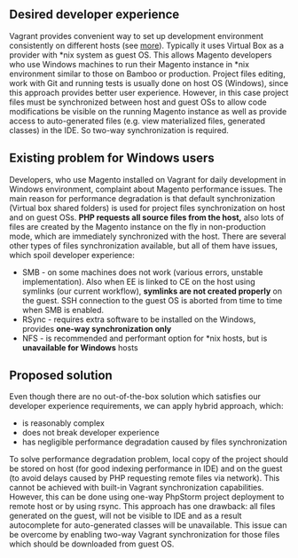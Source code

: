 Desired developer experience
----------------------------

Vagrant provides convenient way to set up development environment consistently on different hosts (see [more](https://docs.vagrantup.com/v2/why-vagrant/)). Typically it uses Virtual Box as a provider with \*nix system as guest OS.
This allows Magento developers who use Windows machines to run their Magento instance in \*nix environment similar to those on Bamboo or production.
Project files editing, work with Git and running tests is usually done on host OS (Windows), since this approach provides better user experience. However, in this case project files must be synchronized between host and guest OSs to allow code modifications be visible on the running Magento instance as well as provide access to auto-generated files (e.g. view materialized files, generated classes) in the IDE. So two-way synchronization is required.

Existing problem for Windows users
----------------------------------

Developers, who use Magento installed on Vagrant for daily development in Windows environment, complaint about Magento performance issues.
The main reason for performance degradation is that default synchronization (Virtual box shared folders) is used for project files synchronization on host and on guest OSs. **PHP requests all source files from the host,** also lots of files are created by the Magento instance on the fly in non-production mode, which are immediately synchronized with the host.
There are several other types of files synchronization available, but all of them have issues, which spoil developer experience:

 - SMB - on some machines does not work (various errors, unstable
   implementation). Also when EE is linked to CE on the host using
   symlinks (our current workflow), **symlinks are not created properly** on
   the guest. SSH connection to the guest OS is aborted from time to
   time when SMB is enabled. 
 - RSync - requires extra software to be installed on the Windows,
   provides **one-way synchronization only**
 - NFS - is recommended and performant option for \*nix hosts, but is
   **unavailable for Windows** hosts
   
Proposed solution
-----------------

Even though there are no out-of-the-box solution which satisfies our developer experience requirements, we can apply hybrid approach, which:

 - is reasonably complex
 - does not break developer experience
 - has negligible performance degradation caused by files synchronization

To solve performance degradation problem, local copy of the project should be stored on host (for good indexing performance in IDE) and on the guest (to avoid delays caused by PHP requesting remote files via network). This cannot be achieved with built-in Vagrant synchronization capabilities. However, this can be done using one-way PhpStorm project deployment to remote host or by using rsync.  This approach has one drawback: all files generated on the guest, will not be visible to IDE and as a result autocomplete for auto-generated classes will be unavailable. This issue can be overcome by enabling two-way Vagrant synchronization for those files which should be downloaded from guest OS.
